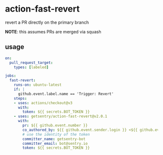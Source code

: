 action-fast-revert
==================

revert a PR directly on the primary branch

**NOTE**: this assumes PRs are merged via squash

## usage

```yaml
on:
  pull_request_target:
    types: [labeled]

jobs:
  fast-revert:
    runs-on: ubuntu-latest
    if: |
      github.event.label.name == 'Trigger: Revert'
    steps:
    - uses: actions/checkout@v3
      with:
        token: ${{ secrets.BOT_TOKEN }}
    - uses: getsentry/action-fast-revert@v2.0.1
      with:
        pr: ${{ github.event.number }}
        co_authored_by: ${{ github.event.sender.login }} <${{ github.event.sender.id }}+${{ github.event.sender.login }}@users.noreply.github.com>
        # use the identity of the token
        committer_name: getsentry-bot
        committer_email: bot@sentry.io
        token: ${{ secrets.BOT_TOKEN }}
```
